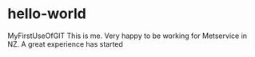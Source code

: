 # hello-world
MyFirstUseOfGIT
This is me. Very happy to be working for Metservice in NZ. A great experience has started
